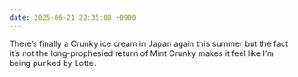 ```yaml
---
date: 2025-06-21 22:35:00 +0900
---
```


There’s finally a Crunky ice cream in Japan again this summer but the fact it’s not the long-prophesied return of Mint Crunky makes it feel like I’m being punked by Lotte.
